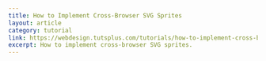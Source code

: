 ```yaml
---
title: How to Implement Cross-Browser SVG Sprites
layout: article
category: tutorial
link: https://webdesign.tutsplus.com/tutorials/how-to-implement-cross-browser-svg-sprites--cms-22427
excerpt: How to implement cross-browser SVG sprites.
---
```

